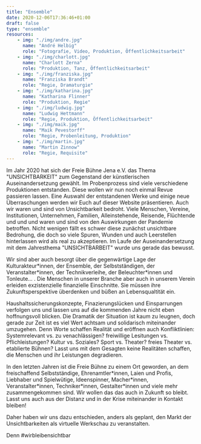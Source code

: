 ```yaml
---
title: "Ensemble"
date: 2020-12-06T17:36:46+01:00
draft: false
type: "ensemble"
resources:
    - img: "./img/andre.jpg"
      name: "André Helbig"
      role: "Fotografie, Video, Produktion, Öffentlichkeitsarbeit"
    - img: "./img/charlott.jpg"
      name: "Charlott Zerna"
      role: "Produktion, Tanz, Öffentlichkeitsarbeit"
    - img: "./img/franziska.jpg"
      name: "Franziska Brandt"
      role: "Regie, Dramaturgie"
    - img: "./img/katharina.jpg"
      name: "Katharina Flinner"
      role: "Produktion, Regie"
    - img: "./img/ludwig.jpg"
      name: "Ludwig Hettmann"
      role: "Regie, Produktion, Öffentlichkeitsarbeit"
    - img: "./img/maik.jpg"
      name: "Maik Pevestorff"
      role: "Regie, Probenleitung, Produktion"
    - img: "./img/martin.jpg"
      name: "Martin Zinnow"
      role: "Regie, Requisite"
---
```



Im Jahr 2020 hat sich der Freie Bühne Jena e.V. das Thema "UNSICHTBARKEIT" zum Gegenstand der künstlerischen Auseinandersetzung gewählt. Im Probenprozess sind viele verschiedene Produktionen entstanden. Diese wollen wir nun noch einmal Revue passieren lassen. Eine Auswahl der entstandenen Werke und einige neue Überraschungen werden wir Euch auf dieser Website präsentieren.
Auch wir waren und sind von Unsichtbarkeit bedroht.
Viele Menschen, Vereine, Institutionen, Unternehmen, Familien, Alleinstehende, Reisende, Flüchtende und und und waren und sind von den Auswirkungen der Pandemie betroffen.
Nicht wenigen fällt es schwer diese zunächst unsichtbare Bedrohung, die doch so viele Spuren, Wunden und auch Leerstellen hinterlassen wird als real zu akzeptieren. Im Laufe der Auseinandersetzung mit dem Jahresthema "UNSICHTBARBEIT" wurde uns gerade das bewusst.

Wir sind aber auch besorgt über die gegenwärtige Lage der Kulturakteur\*innen, der Ensemble, der Selbstständigen, der Veranstalter\*innen, der Technikverleihe,  der Beleuchter*innen und Tonleute... . Die Menschen in unserer Branche aber auch in unserem Verein erleiden exzistenzielle finanzielle Einschnitte. Sie müssen ihre Zukunftsperspektive überdenken und  büßen an Lebensqualtität ein.

Haushaltssicherungskonzepte, Finazierungslücken und Einsparrungen verfolgen uns und lassen uns auf die kommenden Jahre nicht eben hoffnungsvoll blicken.
Die Dramatik der Situation ist kaum zu leugnen, doch gerade zur Zeit ist es viel Wert achtsam und solidarisch miteinander umzugehen. Denn Worte schaffen Realität und eröffnen auch Konfliktlinien: Systemrelevant vs. zu venachlässigen? freiwillige Lesitungen vs. Pflichleistungen? Kultur vs. Soziales? Sport vs. Theater? freies Theater vs. etablierte Bühnen? Lasst uns mit dem Gesagten keine Realitäten schaffen, die Menschen und ihr Leistungen degradieren.

In den letzten Jahren ist die Freie Bühne zu einem Ort geworden, an dem freischaffend Selbstständige, Ehrenamtler\*innen, Laien und Profis, Liebhaber und Spielwütige, Ideenspinner, Macher\*innen, Veranstalter\*innen, Techniker\*innen, Gestalter\*innen und viele mehr zusammengekommen sind. Wir wollen das das auch in Zukunft so bleibt. Lasst uns auch aus der Distanz und in der Krise miteinander in Kontakt bleiben!

Daher haben wir uns dazu entschieden, anders als geplant, den Markt der Unsichtbarkeiten als virtuelle Werkschau zu veranstalten.

Denn #wirbleibensichtbar 

